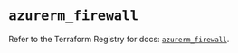 # `azurerm_firewall`

Refer to the Terraform Registry for docs: [`azurerm_firewall`](https://registry.terraform.io/providers/hashicorp/azurerm/4.41.0/docs/resources/firewall).
